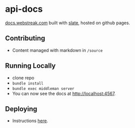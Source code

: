 api-docs
========

[docs.webstreak.com](http://docs.webstreak.com) built with [slate](http://tripit.github.io/slate), hosted on github pages. 

Contributing
------------

* Content managed with markdown in `/source`

Running Locally
------------------------------

* clone repo
* `bundle install`
* `bundle exec middleman server` 	
* You can now see the docs at <http://localhost:4567>.

Deploying
------------------------------

* Instructions [here](https://github.com/tripit/slate/wiki/Deploying-Slate). 
